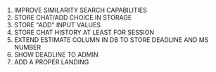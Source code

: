 1. IMPROVE SIMILARITY SEARCH CAPABILITIES
2. STORE CHAT/ADD CHOICE IN STORAGE
3. STORE "ADD" INPUT VALUES
4. STORE CHAT HISTORY AT LEAST FOR SESSION
5. EXTEND ESTIMATE COLUMN IN DB TO STORE DEADLINE AND MS NUMBER
6. SHOW DEADLINE TO ADMIN
7. ADD A PROPER LANDING
   